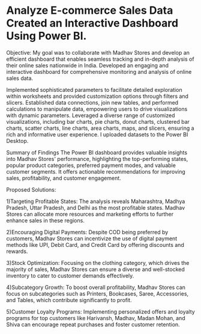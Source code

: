 # Analyze E-commerce Sales Data Created an Interactive Dashboard Using Power BI.

Objective: My goal was to collaborate with Madhav Stores and develop an efficient dashboard that enables seamless tracking and in-depth analysis of their online sales nationwide in India.
Developed an engaging and interactive dashboard for comprehensive monitoring and analysis of online sales data.

Implemented sophisticated parameters to facilitate detailed exploration within worksheets and provided customization options through filters and slicers.
Established data connections, join new tables, and performed calculations to manipulate data, empowering users to drive visualizations with dynamic parameters.
Leveraged a diverse range of customized visualizations, including bar charts, pie charts, donut charts, clustered bar charts, scatter charts, line charts, area charts, maps, and slicers, ensuring a rich and informative user experience.
I uploaded datasets to the Power BI Desktop.

Summary of Findings
The Power BI dashboard provides valuable insights into Madhav Stores' performance, highlighting the top-performing states, popular product categories, preferred payment modes, and valuable customer segments. It offers actionable recommendations for improving sales, profitability, and customer engagement.

Proposed Solutions:

1)Targeting Profitable States: The analysis reveals Maharashtra, Madhya Pradesh, Uttar Pradesh, and Delhi as the most profitable states. Madhav Stores can allocate more resources and marketing efforts to further enhance sales in these regions.

2)Encouraging Digital Payments: Despite COD being preferred by customers, Madhav Stores can incentivize the use of digital payment methods like UPI, Debit Card, and Credit Card by offering discounts and rewards.

3)Stock Optimization: Focusing on the clothing category, which drives the majority of sales, Madhav Stores can ensure a diverse and well-stocked inventory to cater to customer demands effectively.

4)Subcategory Growth: To boost overall profitability, Madhav Stores can focus on subcategories such as Printers, Bookcases, Saree, Accessories, and Tables, which contribute significantly to profit.

5)Customer Loyalty Programs: Implementing personalized offers and loyalty programs for top customers like Harivansh, Madhav, Madan Mohan, and Shiva can encourage repeat purchases and foster customer retention.
